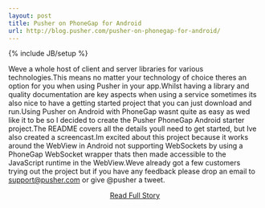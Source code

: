 ```yaml
---
layout: post
title: Pusher on PhoneGap for Android
url: http://blog.pusher.com/pusher-on-phonegap-for-android/
---
```

{% include JB/setup %}<p>Weve a whole host of client and server libraries for various technologies.This means no matter your technology of choice theres an option for you when using Pusher in your app.Whilst having a library and quality documentation are key aspects when using a service sometimes its also nice to have a getting started project that you can just download and run.Using Pusher on Android with PhoneGap wasnt quite as easy as wed like it to be so I decided to create the Pusher PhoneGap Android starter project.The README covers all the details youll need to get started, but Ive also created a screencast.Im excited about this project because it works around the WebView in Android not supporting WebSockets by using a PhoneGap WebSocket wrapper thats then made accessible to the JavaScript runtime in the WebView.Weve already got a few customers trying out the project but if you have any feedback please drop an email to support@pusher.com or give @pusher a tweet.</p>
<center><p><a href="http://blog.pusher.com/pusher-on-phonegap-for-android/" style='padding:15px;'>Read Full Story</a></p></center>
